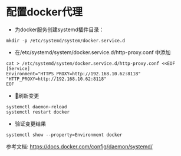 #  配置docker代理

- 为docker服务创建systemd插件目录：
```shell
mkdir -p /etc/systemd/system/docker.service.d
```

- 在/etc/systemd/system/docker.service.d/http-proxy.conf 中添加
```shell
cat > /etc/systemd/system/docker.service.d/http-proxy.conf <<EOF
[Service]
Environment="HTTPS_PROXY=http://192.168.10.62:8118" "HTTP_PROXY=http://192.168.10.62:8118"
EOF
```

- 刷新变更
```shell
systemctl daemon-reload
systemctl restart docker
```

- 验证变更结果
```shell
systemctl show --property=Environment docker
```

参考文档: https://docs.docker.com/config/daemon/systemd/